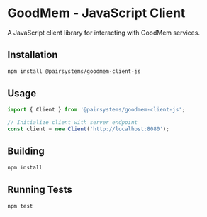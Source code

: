# GoodMem - JavaScript Client

A JavaScript client library for interacting with GoodMem services.

## Installation

```bash
npm install @pairsystems/goodmem-client-js
```

## Usage

```javascript
import { Client } from '@pairsystems/goodmem-client-js';

// Initialize client with server endpoint
const client = new Client('http://localhost:8080');
```

## Building

```bash
npm install
```

## Running Tests

```bash
npm test
```

